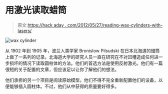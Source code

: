 # 用激光读取蜡筒

> 原文:[https://hack aday . com/2012/05/27/reading-wax-cylinders-with-lasers/](https://hackaday.com/2012/05/27/reading-wax-cylinders-with-lasers/)

![](../Images/26dfdd102f6f631a1a0185b363737ca5.png "wax cylinder")

从 1902 年到 1905 年，波兰人类学家 Bronislow Pilsudski 在日本北海道的蜡筒上做了一系列的记录。北海道大学的研究人员一直在研究在不对凹槽造成任何进一步损坏的情况下读取圆柱体的方法。他们的首选方法是使用反射激光。他们有一篇很短的关于配置的文章，但应该足以让你了解他们的想法。

他们承担的另一个项目是阅读原始模型。他们不得不完全重新配置他们的设备，以便能够插入圆柱体。不过，他们从中获得的质量要好得多。